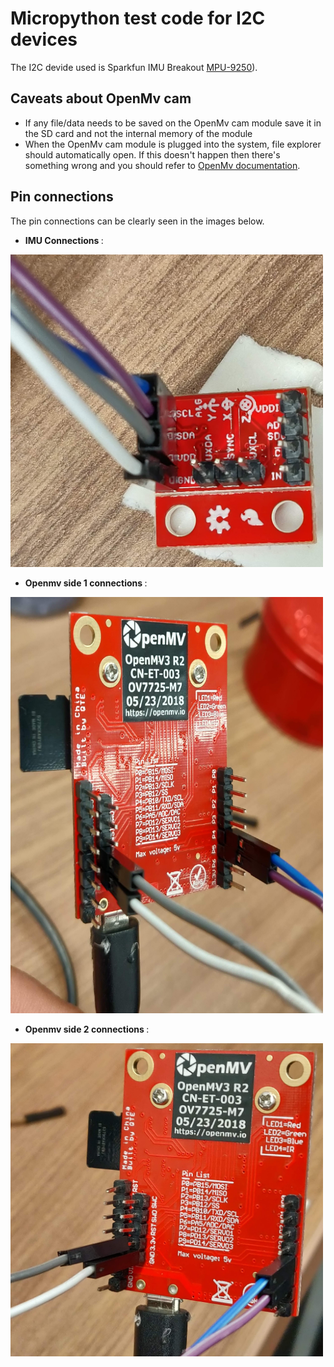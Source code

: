 # Micropython test code for I2C devices 
The I2C devide used is Sparkfun IMU Breakout [MPU-9250](https://www.sparkfun.com/products/13762)).

## Caveats about OpenMv cam 
- If any file/data needs to be saved on the OpenMv cam module save it in the SD card and not the internal memory of the module
- When the OpenMv cam module is plugged into the system, file explorer should automatically open. If this doesn't happen then there's something wrong and you should refer to [OpenMv documentation](http://docs.openmv.io/index.html). 

## Pin connections
The pin connections can be clearly seen in the images below.

<!-- ![Imu connections](https://github.com/NitinJSanket/prg_prgeye/blob/master/Images/IMU_conn.jpg)
![Openmv side 1 connections](https://github.com/NitinJSanket/prg_prgeye/blob/master/Images/openmv_i2c_conn_1.jpg)
![Openmv side 2 connections](https://github.com/NitinJSanket/prg_prgeye/blob/master/Images/openmv_i2c_conn_2.jpg) -->

- <b> IMU Connections </b>:
<img src="https://github.com/NitinJSanket/prg_prgeye/blob/master/Images/IMU_conn.jpg" width="500">

- <b> Openmv side 1 connections </b>:
<img src="https://github.com/NitinJSanket/prg_prgeye/blob/master/Images/openmv_i2c_conn_1.jpg" width="500">

- <b> Openmv side 2 connections </b>:
<img src="https://github.com/NitinJSanket/prg_prgeye/blob/master/Images/openmv_i2c_conn_2.jpg" width="500">
